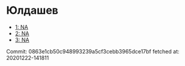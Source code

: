 # Юлдашев
- [1: NA](1.md)
- [2: NA](2.md)
- [3: NA](3.md)

Commit: 0863e1cb50c948993239a5cf3cebb3965dce17bf
 fetched at: 20201222-141811
